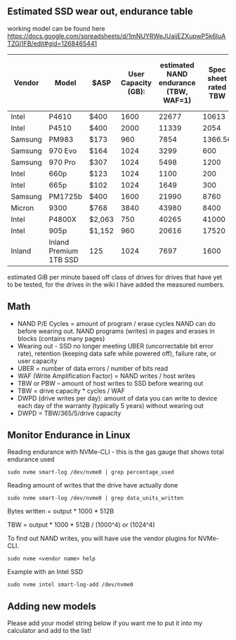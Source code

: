 ## Estimated SSD wear out, endurance table

working model can be found here
https://docs.google.com/spreadsheets/d/1mNUYRWeJUaijEZXupwP5k6IuATZGj1FB/edit#gid=1268465441

| Vendor  | Model                  | $ASP   | User Capacity (GB): | estimated NAND endurance (TBW, WAF=1) | Spec sheet rated TBW | DWPD over 5 years (calculated) | GiB/min | days to wearout | days to wear out (WAF=1) | amount plotted (TiB) | amount plotted (TiB, WAF=1) | $/TiB plotted worst case (high WAF) | $/TiB plotted best case (WAF=1) |
|---------|------------------------|--------|---------------------|---------------------------------------|----------------------|--------------------------------|---------|-----------------|--------------------------|----------------------|-----------------------------|-------------------------------------|---------------------------------|
| Intel   | P4610                  | $400   | 1600                | 22677                                 | 10613                | 3.24                           | 0.2     | 463             | 1111                     | 130                  | 313                         | $3.07                               | $1.28                           |
| Intel   | P4510                  | $400   | 2000                | 11339                                 | 2054                 | 0.69                           | 0.2     | 123             | 556                      | 35                   | 156                         | $11.52                              | $2.56                           |
| Samsung | PM983                  | $173   | 960                 | 7854                                  | 1366.56              | 0.80                           | 0.2     | 69              | 385                      | 19                   | 108                         | $8.94                               | $1.60                           |
| Samsung | 970 Evo                | $164   | 1024                | 3299                                  | 600                  | 0.35                           | 0.2     | 32              | 162                      | 9                    | 45                          | $18.02                              | $3.60                           |
| Samsung | 970 Pro                | $307   | 1024                | 5498                                  | 1200                 | 0.59                           | 0.2     | 54              | 269                      | 15                   | 76                          | $20.28                              | $4.06                           |
| Intel   | 660p                   | $123   | 1024                | 1100                                  | 200                  | 0.12                           | 0.1     | 22              | 108                      | 3                    | 15                          | $40.55                              | $8.11                           |
| Intel   | 665p                   | $102   | 1024                | 1649                                  | 300                  | 0.18                           | 0.1     | 32              | 162                      | 5                    | 23                          | $22.53                              | $4.51                           |
| Samsung | PM1725b                | $400   | 1600                | 21990                                 | 8760                 | 3.01                           | 0.2     | 431             | 1077                     | 121                  | 303                         | $3.30                               | $1.32                           |
| Micron  | 9300                   | $768   | 3840                | 43980                                 | 8400                 | 1.14                           | 0.2     | 392             | 2155                     | 110                  | 606                         | $6.97                               | $1.27                           |
| Intel   | P4800X                 | $2,063 | 750                 | 40265                                 | 41000                | 29.42                          | 0.139   | 2839            | 2839                     | 555                  | 555                         | $3.72                               | $3.72                           |
| Intel   | 905p                   | $1,152 | 960                 | 20616                                 | 17520                | 11.77                          | 0.139   | 1453            | 1453                     | 284                  | 284                         | $4.06                               | $4.06                           |
| Inland  | Inland Premium 1TB SSD | 125    | 1024                | 7697                                  | 1600                 | 0.86                           | 0.1657  | 95              | 455                      | 22                   | 106                         | $5.67                               | $1.18                           |

estimated GiB per minute based off class of drives for drives that have yet to be tested, for the drives in the wiki I have added the measured numbers.

## Math
* NAND P/E Cycles = amount of program / erase cycles NAND can do before wearing out. NAND programs (writes) in pages and erases in blocks (contains many pages)
* Wearing out - SSD no longer meeting UBER (uncorrectable bit error rate),  retention (keeping data safe while powered off), failure rate, or user capacity
* UBER = number of data errors / number of bits read
* WAF (Write Amplification Factor) = NAND writes / host writes
* TBW or PBW – amount of host writes to SSD before wearing out
* TBW = drive capacity * cycles / WAF
* DWPD (drive writes per day): amount of data you can write to device each day of the warranty (typically 5 years) without wearing out
* DWPD = TBW/365/5/drive capacity

## Monitor Endurance in Linux

Reading endurance with NVMe-CLI - this is the gas gauge that shows total endurance used 

`sudo nvme smart-log /dev/nvme0 | grep percentage_used`
	
Reading amount of writes that the drive have actually done

`sudo nvme smart-log /dev/nvme0 | grep data_units_written`
	
Bytes written = output * 1000 * 512B

TBW = output * 1000 * 512B / (1000^4) or (1024^4)

To find out NAND writes, you will have use the vendor plugins for NVMe-CLI.

`sudo nvme <vendor name> help`

Example with an Intel SSD

`sudo nvme intel smart-log-add /dev/nvme0`


## Adding new models
Please add your model string below if you want me to put it into my calculator and add to the list!